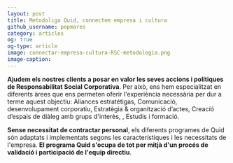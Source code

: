 ```yaml
---
layout: post
title: Metodoliga Quid, connectem empresa i cultura
github_username: pepmares
category: articles 
og: true
og-type: article
image: connectar-empresa-cultura-RSC-metodologia.png
image-caption: 
---
```


**Ajudem els nostres clients a posar en valor les seves accions i polítiques de Responsabilitat Social Corporativa**. Per això, ens hem especialitzat en diferents àrees que ens permeten oferir l'experiència necessària per dur a terme aquest objectiu: Aliances estratétigas, Comunicació, desenvolupament corporatiu, Estratègia & organització d’actes, Creacíó d’espais de diàleg amb grups d'interès, , Estudis i formació.

**Sense necessitat de contractar personal**, els diferents programes de Quid són adaptats i implementats segons les característiques i les necessitats de l'empresa. **El programa Quid s'ocupa de tot per mitjà d'un procés de validació i participació de l'equip directiu**. 
